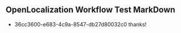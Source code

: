 ## OpenLocalization Workflow Test MarkDown
* 36cc3600-e683-4c9a-8547-db27d80032c0 thanks!

<!--HONumber=Aug16_HO1-->


